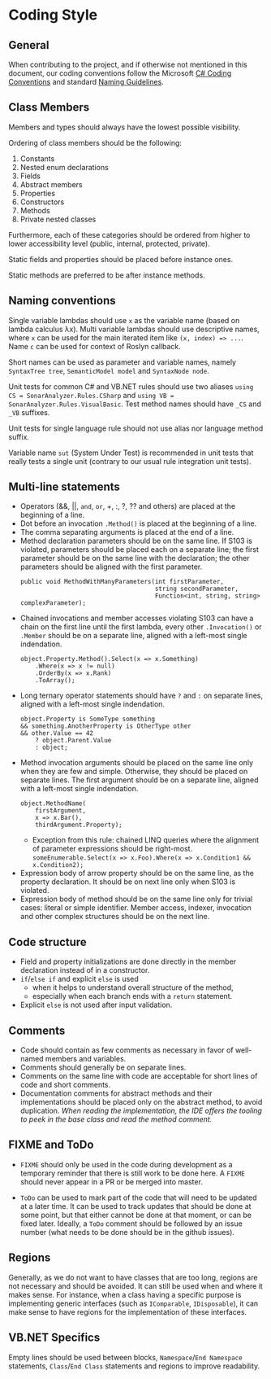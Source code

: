 ﻿# Coding Style

## General

When contributing to the project, and if otherwise not mentioned in this document, our coding conventions
follow the Microsoft [C# Coding Conventions](https://docs.microsoft.com/en-us/dotnet/csharp/programming-guide/inside-a-program/coding-conventions)
and standard [Naming Guidelines](https://docs.microsoft.com/en-us/dotnet/standard/design-guidelines/naming-guidelines).

## Class Members

Members and types should always have the lowest possible visibility.

Ordering of class members should be the following:

1. Constants
1. Nested enum declarations
1. Fields
1. Abstract members
1. Properties
1. Constructors
1. Methods 
1. Private nested classes

Furthermore, each of these categories should be ordered from higher to lower accessibility level (public, internal, protected, private).

Static fields and properties should be placed before instance ones. 

Static methods are preferred to be after instance methods.

## Naming conventions

Single variable lambdas should use `x` as the variable name (based on lambda calculus λx). Multi variable lambdas should use descriptive names, where `x` can be used for the main iterated item like `(x, index) => ...`. Name `c` can be used for context of Roslyn callback.

Short names can be used as parameter and variable names, namely `SyntaxTree tree`, `SemanticModel model` and `SyntaxNode node`.

Unit tests for common C# and VB.NET rules should use two aliases `using CS = SonarAnalyzer.Rules.CSharp` and `using VB = SonarAnalyzer.Rules.VisualBasic`. Test method names should have `_CS` and `_VB` suffixes.

Unit tests for single language rule should not use alias nor language method suffix.

Variable name `sut` (System Under Test) is recommended in unit tests that really tests a single unit (contrary to our usual rule integration unit tests).

## Multi-line statements

* Operators (&&, ||, `and`, `or`, +, :, ?, ?? and others) are placed at the beginning of a line.
* Dot before an invocation `.Method()` is placed at the beginning of a line.
* The comma separating arguments is placed at the end of a line.
* Method declaration parameters should be on the same line. If S103 is violated, parameters should be placed each on a separate line; the first parameter should be on the same line with the declaration; the other parameters should be aligned with the first parameter.
    ```
    public void MethodWithManyParameters(int firstParameter,
                                         string secondParameter,
                                         Function<int, string, string> complexParameter);
    ```
* Chained invocations and member accesses violating S103 can have a chain on the first line until the first lambda, every other `.Invocation()` or `.Member` should be on a separate line, aligned with a left-most single indendation.
    ```
    object.Property.Method().Select(x => x.Something)
        .Where(x => x != null)
        .OrderBy(x => x.Rank)
        .ToArray();
    ```
* Long ternary operator statements should have `?` and `:` on separate lines, aligned with a left-most single indendation.
    ```
    object.Property is SomeType something
    && something.AnotherProperty is OtherType other
    && other.Value == 42
        ? object.Parent.Value
        : object;
    ```
* Method invocation arguments should be placed on the same line only when they are few and simple. Otherwise, they should be placed on separate lines. The first argument should be on a separate line, aligned with a left-most single indendation.
    ```
    object.MethodName(
        firstArgument,
        x => x.Bar(),
        thirdArgument.Property);
    ```
  * Exception from this rule: chained LINQ queries where the alignment of parameter expressions should be right-most.
        ```
        someEnumerable.Select(x => x.Foo).Where(x => x.Condition1
                                                     && x.Condition2);
        ```
* Expression body of arrow property should be on the same line, as the property declaration. It should be on next line only when S103 is violated.
* Expression body of method should be on the same line only for trivial cases: literal or simple identifier. Member access, indexer, invocation and other complex structures should be on the next line.

## Code structure

* Field and property initializations are done directly in the member declaration instead of in a constructor.
* `if`/`else if` and explicit `else` is used
  * when it helps to understand overall structure of the method,
  * especially when each branch ends with a `return` statement.
* Explicit `else` is not used after input validation.

## Comments

* Code should contain as few comments as necessary in favor of well-named members and variables.
* Comments should generally be on separate lines.
* Comments on the same line with code are acceptable for short lines of code and short comments.
* Documentation comments for abstract methods and their implementations should be placed only on the abstract method, to avoid duplication. _When reading the implementation, the IDE offers the tooling to peek in the base class and read the method comment._

## FIXME and ToDo

* `FIXME` should only be used in the code during development as a temporary reminder that there is still work to
be done here. A `FIXME` should never appear in a PR or be merged into master.

* `ToDo` can be used to mark part of the code that will need to be updated at a later time. It can be used to
track updates that should be done at some point, but that either cannot be done at that moment, or can be fixed later.
Ideally, a `ToDo` comment should be followed by an issue number (what needs to be done should be in the github issues).

## Regions

Generally, as we do not want to have classes that are too long, regions are not necessary and should be avoided.
It can still be used when and where it makes sense. For instance, when a class having a specific purpose is
implementing generic interfaces (such as `IComparable`, `IDisposable`), it can make sense to have regions 
for the implementation of these interfaces.

## VB.NET Specifics

Empty lines should be used between blocks, `Namespace`/`End Namespace` statements, `Class`/`End Class` statements
and regions to improve readability.
